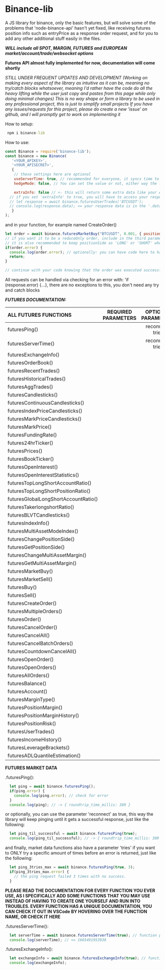 # Binance-lib
 A JS library for binance, only the basic features, but will solve some of the problems that 'node-binance-api' hasn't yet fixed, like receiving futures position info such as entryPrice as a response order request, and for you to add any other additional stuff easily in the files.

 ***WILL include all SPOT, MARGIN, FUTURES and EUROPEAN market/account/trade/websocket options***

 **Futures API almost fully implemented for now, documentation will come shortly**
 
 *STILL UNDER FREQUENT UPDATES AND DEVELOPMENT (Working on making every aspect of the library as intuitive as it can be, meaning no try/catch blocks whatsoever, meaning I'd rather have the code do all the heavy lifting while the user just copy and pastes from this page while only doing minimal changes)*
 *This is no way shape or form a library to be used in any professional project, this is just to simplify small projects*
*If you have any issues/requests for this project, please do create a new 'issue' on github, and I will promptly get to work on implementing it*

 How to setup:
 ```bat
  npm i binance-lib
 ```

 How to use:
```js
const Binance = require('binance-lib');
const binance = new Binance(
   '<YOUR_APIKEY>',
   '<YOUR_APISECRET>',
   {
    // these settings here are optional
    useServerTime: true, // recommended for everyone, it syncs time to the server's time
    hedgeMode: false, // You can set the value or not, either way the library will handle it automatically if it receives an error about your hedgeMode setting not matching your request

    extraInfo: false // <- this will return some extra data like your APIKeys' "Used Weight" and the Server Processing Time for your request and the latency (or total elapsed time from sending the request and receiving the response)
  // if you set 'extraInfo' to true, you will have to access your response data via the .data property of the response variable => 
  // let response = await binance.futuresUserTrades('BTCUSDT');
  // console.log(response.data); <= your response data is in the '.data' property
   }
);
```

and in your function, for example named CreateOrder()
```js
let order = await binance.futuresMarketBuy("BTCUSDT", 0.001, { positionSide: 'LONG', reduceOnly: false}); 
// if you want it to be a reduceOnly order, include in the third parameter 'reduceOnly: true' (order will be returned as an error if there was no position open on your account)
// it is also recommended to keep positionSide as 'LONG' or 'SHORT' whether you are on side Buy or Sell even if you aren't a hedgeMode user (because the program will automatically switch to hedgeMode for you if you forgot to specify it while loading the module)
if(order.error) {
  console.log(order.error); // optionally: you can have code here to handle the error
  return;
}

// continue with your code knowing that the order was executed successfully
```
All requests can be handled via checking for an error with: 'if (response.error) {...}, there are no exceptions to this, you don't need any try and catch blocks


***FUTURES DOCUMENTATION:***

|ALL FUTURES FUNCTIONS               |REQUIRED PARAMETERS|OPTIONAL PARAMETERS|OPTIONS = {}    |
|:-----------------------------------|:-----------------:|:-----------------:|:-------------: |
|futuresPing()                       |                   |reconnect, tries   |                |
|futuresServerTime()                 |                   |reconnect, tries||
|futuresExchangeInfo()               ||||
|futuresOrderBook()                  ||||
|futuresRecentTrades()               ||||
|futuresHistoricalTrades()           ||||
|futuresAggTrades()                  ||||
|futuresCandlesticks()               ||||
|futuresContinuousCandlesticks()     ||||
|futuresIndexPriceCandlesticks()     ||||
|futuresMarkPriceCandlesticks()      ||||
|futuresMarkPrice()                  ||||
|futuresFundingRate()                ||||
|futures24hrTicker()                 ||||
|futuresPrices()                     ||||
|futuresBookTicker()                 ||||
|futuresOpenInterest()               ||||
|futuresOpenInterestStatistics()     ||||
|futuresTopLongShortAccountRatio()   ||||
|futuresTopLongShortPositionRatio()  ||||
|futuresGlobalLongShortAccountRatio()||||
|futuresTakerlongshortRatio()        ||||
|futuresBLVTCandlesticks()           ||||
|futuresIndexInfo()                  ||||
|futuresMultiAssetModeIndex()        ||||
|futuresChangePositionSide()         ||||
|futuresGetPositionSide()            ||||
|futuresChangeMultiAssetMargin()     ||||
|futuresGetMultiAssetMargin()        ||||
|futuresMarketBuy()                  ||||
|futuresMarketSell()                 ||||
|futuresBuy()                        ||||
|futuresSell()                       ||||
|futuresCreateOrder()                ||||
|futuresMultipleOrders()             ||||
|futuresOrder()                      ||||
|futuresCancelOrder()                ||||
|futuresCancelAll()                  ||||
|futuresCancelBatchOrders()          ||||
|futuresCountdownCancelAll()         ||||
|futuresOpenOrder()                  ||||
|futuresOpenOrders()                 ||||
|futuresAllOrders()                  ||||
|futuresBalance()                    ||||
|futuresAccount()                    ||||
|futuresMarginType()                 ||||
|futuresPositionMargin()             ||||
|futuresPositionMarginHistory()      ||||
|futuresPositionRisk()               ||||
|futuresUserTrades()                 ||||
|futuresIncomeHistory()              ||||
|futuresLeverageBrackets()           ||||
|futuresADLQuantileEstimation()      ||||

**FUTURES MARKET DATA**
 
.futuresPing():
```js
  let ping = await binance.futuresPing();
  if(ping.error) {
    console.log(ping.error); // check for error
  }
  console.log(ping); // -> { roundtrip_time_millis: 389 }
```

or optionally, you can use the parameter 'reconnect' as true, this way the library will keep pinging until it gets a successful response, just like the following:
```js
  let ping_til_successful = await binance.futuresPing(true);
  console.log(ping_til_successful); // -> { roundtrip_time_millis: 389 } even though it took 10 consecutive tries to finally get a response
```

and finally, market data functions also have a parameter 'tries' if you want to ONLY try a specific amount of times before an error is returned, just like the following:
```js
  let ping_3tries_max = await binance.futuresPing(true, 3);
  if(ping_3tries_max.error) {
    // the ping request failed 3 times with no success.
  }
```
**PLEASE READ THE DOCUMENTATION FOR EVERY FUNCTION YOU EVER USE, AS I SPECIFICALLY ADD SOME FUNCTIONS THAT YOU MAY USE INSTEAD OF HAVING TO CREATE ONE YOURSELF AND RUN INTO TROUBLES. EVERY FUNCTION HAS A UNIQUE DOCUMENTATION, YOU CAN CHECK IT OUT IN VSCode BY HOVERING OVER THE FUNCTION NAME, OR CHECK IT HERE**

.futuresServerTime():
```js
  let serverTime = await binance.futuresServerTime(true); // function parameters: (reconnect, tries, options {})
  console.log(serverTime); // <= 1665491953938
```

.futuresExchangeInfo():
```js
  let exchangeInfo = await binance.futuresExchangeInfo(true); // function parameters: (reconnect, tries, options {})
  console.log(exchangeInfo);
```